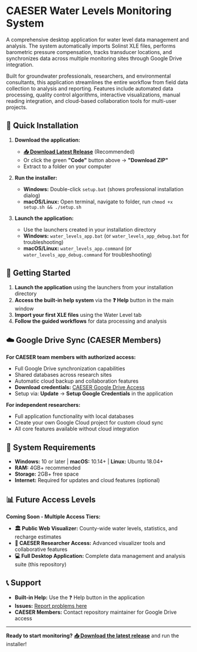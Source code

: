 # CAESER Water Levels Monitoring System

A comprehensive desktop application for water level data management and analysis. The system automatically imports Solinst XLE files, performs barometric pressure compensation, tracks transducer locations, and synchronizes data across multiple monitoring sites through Google Drive integration.

Built for groundwater professionals, researchers, and environmental consultants, this application streamlines the entire workflow from field data collection to analysis and reporting. Features include automated data processing, quality control algorithms, interactive visualizations, manual reading integration, and cloud-based collaboration tools for multi-user projects.

## 🚀 Quick Installation

1. **Download the application:**
   - **[📥 Download Latest Release](../../releases/latest)** (Recommended)
   - Or click the green **"Code"** button above → **"Download ZIP"**
   - Extract to a folder on your computer

2. **Run the installer:**
   - **Windows:** Double-click `setup.bat` (shows professional installation dialog)
   - **macOS/Linux:** Open terminal, navigate to folder, run `chmod +x setup.sh && ./setup.sh`

3. **Launch the application:**
   - Use the launchers created in your installation directory
   - **Windows:** `water_levels_app.bat` (or `water_levels_app_debug.bat` for troubleshooting)
   - **macOS/Linux:** `water_levels_app.command` (or `water_levels_app_debug.command` for troubleshooting)

## 🎯 Getting Started

1. **Launch the application** using the launchers from your installation directory
2. **Access the built-in help system** via the **❓ Help** button in the main window
3. **Import your first XLE files** using the Water Level tab
4. **Follow the guided workflows** for data processing and analysis

## ☁️ Google Drive Sync (CAESER Members)

**For CAESER team members with authorized access:**
- Full Google Drive synchronization capabilities
- Shared databases across research sites
- Automatic cloud backup and collaboration features
- **Download credentials:** [CAESER Google Drive Access](https://drive.google.com/file/d/1Qn4jAPXTrT7GBzU6JdG6W-KogT4yZBlR/view?usp=drive_link)
- Setup via: **Update** → **Setup Google Credentials** in the application

**For independent researchers:**
- Full application functionality with local databases
- Create your own Google Cloud project for custom cloud sync
- All core features available without cloud integration

## 🔧 System Requirements

- **Windows:** 10 or later | **macOS:** 10.14+ | **Linux:** Ubuntu 18.04+
- **RAM:** 4GB+ recommended
- **Storage:** 2GB+ free space
- **Internet:** Required for updates and cloud features (optional)

## 📊 Future Access Levels

**Coming Soon - Multiple Access Tiers:**
- **🏛️ Public Web Visualizer:** County-wide water levels, statistics, and recharge estimates
- **🔬 CAESER Researcher Access:** Advanced visualizer tools and collaborative features  
- **💻 Full Desktop Application:** Complete data management and analysis suite (this repository)

## 📞 Support

- **Built-in Help:** Use the ❓ Help button in the application
- **Issues:** [Report problems here](../../issues)
- **CAESER Members:** Contact repository maintainer for Google Drive access

---

**Ready to start monitoring?** **[📥 Download the latest release](../../releases/latest)** and run the installer!